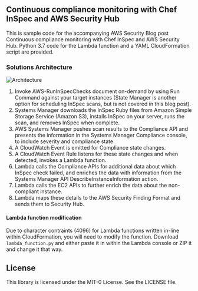 ## Continuous compliance monitoring with Chef InSpec and AWS Security Hub

This is sample code for the accompanying AWS Security Blog post Continuous compliance monitoring with Chef InSpec and AWS Security Hub. Python 3.7 code for the Lambda function and a YAML CloudFormation script are provided.

### Solutions Architecture
![Architecture](https://github.com/aws-samples/securityhub-ssm-inspec-integration/blob/master/Architecture.jpg)
1.	Invoke AWS-RunInSpecChecks document on-demand by using Run Command against your target instances (State Manager is another option for scheduling InSpec scans, but is not covered in this blog post).
2.	Systems Manager downloads the InSpec Ruby files from Amazon Simple Storage Service (Amazon S3), installs InSpec on your server, runs the scan, and removes InSpec when complete.
3.	AWS Systems Manager pushes scan results to the Compliance API and presents the information in the Systems Manager Compliance console, to include severity and compliance state.
4.	A CloudWatch Event is emitted for Compliance state changes.
5.	A CloudWatch Event Rule listens for these state changes and when detected, invokes a Lambda function. 
6.	Lambda calls the Compliance APIs for additional data about which InSpec check failed, and enriches the data with information from the Systems Manager API DescribeInstanceInformation action.
7.	Lambda calls the EC2 APIs to further enrich the data about the non-compliant instance.
8.	Lambda maps these details to the AWS Security Finding Format and sends them to Security Hub.

#### Lambda function modification

Due to character contraints (4096) for Lambda functions written in-line within CloudFormation, you will need to modify the function. Download `lambda_function.py` and either paste it in within the Lambda console or ZIP it and change it that way.

## License

This library is licensed under the MIT-0 License. See the LICENSE file.

